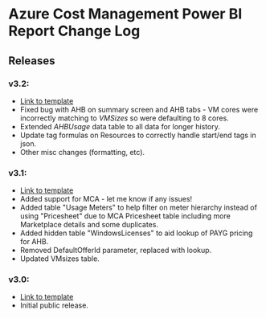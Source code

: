 # Azure Cost Management Power BI Report Change Log

## Releases

### v3.2:
- [Link to template](Power%20BI%20Report/Azure%20Cost%20Management%20v3.2.pbit)
- Fixed bug with AHB on summary screen and AHB tabs - VM cores were incorrectly matching to _VMSizes_ so were defaulting to 8 cores.
- Extended _AHBUsage_ data table to all data for longer history.
- Update tag formulas on Resources to correctly handle start/end tags in json.
- Other misc changes (formatting, etc).

### v3.1:

- [Link to template](Power%20BI%20Report/Azure%20Cost%20Management%20v3.1.pbit)
- Added support for MCA - let me know if any issues!
- Added table "Usage Meters" to help filter on meter hierarchy instead of using "Pricesheet" due to MCA Pricesheet table including more Marketplace details and some duplicates.
- Added hidden table "WindowsLicenses" to aid lookup of PAYG pricing for AHB.
- Removed DefaultOfferId parameter, replaced with lookup.
- Updated VMsizes table.

### v3.0:

- [Link to template](Power%20BI%20Report/Azure%20Cost%20Management%20v3.0.pbit)
- Initial public release.
